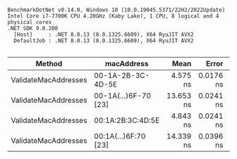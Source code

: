```

BenchmarkDotNet v0.14.0, Windows 10 (10.0.19045.5371/22H2/2022Update)
Intel Core i7-7700K CPU 4.20GHz (Kaby Lake), 1 CPU, 8 logical and 4 physical cores
.NET SDK 9.0.200
  [Host]     : .NET 8.0.13 (8.0.1325.6609), X64 RyuJIT AVX2
  DefaultJob : .NET 8.0.13 (8.0.1325.6609), X64 RyuJIT AVX2


```
| Method               | macAddress           | Mean      | Error     | StdDev    | Allocated |
|--------------------- |--------------------- |----------:|----------:|----------:|----------:|
| ValidateMacAddresses | 00-1A-2B-3C-4D-5E    |  4.575 ns | 0.0176 ns | 0.0147 ns |         - |
| ValidateMacAddresses | 00-1A(...)6F-70 [23] | 13.653 ns | 0.0241 ns | 0.0214 ns |         - |
| ValidateMacAddresses | 00:1A:2B:3C:4D:5E    |  4.843 ns | 0.0241 ns | 0.0202 ns |         - |
| ValidateMacAddresses | 00:1A(...)6F:70 [23] | 14.339 ns | 0.0396 ns | 0.0371 ns |         - |
